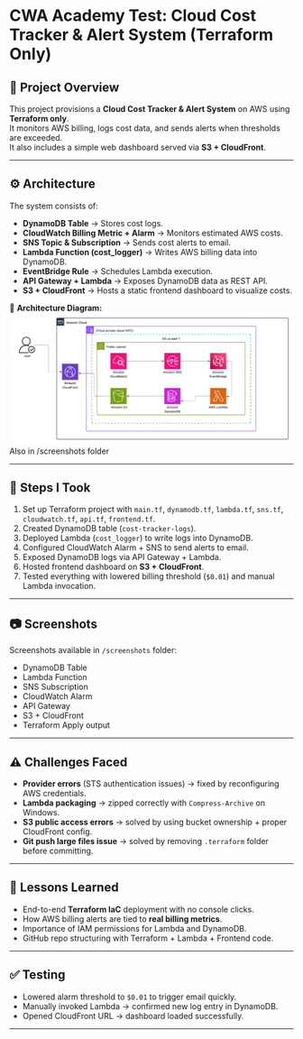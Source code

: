 # CWA Academy Test: Cloud Cost Tracker & Alert System (Terraform Only)

## 📌 Project Overview
This project provisions a **Cloud Cost Tracker & Alert System** on AWS using **Terraform only**.  
It monitors AWS billing, logs cost data, and sends alerts when thresholds are exceeded.  
It also includes a simple web dashboard served via **S3 + CloudFront**.

---

## ⚙️ Architecture
The system consists of:
- **DynamoDB Table** → Stores cost logs.
- **CloudWatch Billing Metric + Alarm** → Monitors estimated AWS costs.
- **SNS Topic & Subscription** → Sends cost alerts to email.
- **Lambda Function (cost_logger)** → Writes AWS billing data into DynamoDB.
- **EventBridge Rule** → Schedules Lambda execution.
- **API Gateway + Lambda** → Exposes DynamoDB data as REST API.
- **S3 + CloudFront** → Hosts a static frontend dashboard to visualize costs.

📌 **Architecture Diagram:**  
![architecture.png](architecture.png) Also in /screenshots folder

---

## 🚀 Steps I Took
1. Set up Terraform project with `main.tf`, `dynamodb.tf`, `lambda.tf`, `sns.tf`, `cloudwatch.tf`, `api.tf`, `frontend.tf`.
2. Created DynamoDB table (`cost-tracker-logs`).
3. Deployed Lambda (`cost_logger`) to write logs into DynamoDB.
4. Configured CloudWatch Alarm + SNS to send alerts to email.
5. Exposed DynamoDB logs via API Gateway + Lambda.
6. Hosted frontend dashboard on **S3 + CloudFront**.
7. Tested everything with lowered billing threshold (`$0.01`) and manual Lambda invocation.

---

## 📷 Screenshots
Screenshots available in `/screenshots` folder:
- DynamoDB Table
- Lambda Function
- SNS Subscription
- CloudWatch Alarm
- API Gateway
- S3 + CloudFront
- Terraform Apply output

---

## ⚠️ Challenges Faced
- **Provider errors** (STS authentication issues) → fixed by reconfiguring AWS credentials.  
- **Lambda packaging** → zipped correctly with `Compress-Archive` on Windows.  
- **S3 public access errors** → solved by using bucket ownership + proper CloudFront config.  
- **Git push large files issue** → solved by removing `.terraform` folder before committing.  

---

## 🎯 Lessons Learned
- End-to-end **Terraform IaC** deployment with no console clicks.  
- How AWS billing alerts are tied to **real billing metrics**.  
- Importance of IAM permissions for Lambda and DynamoDB.  
- GitHub repo structuring with Terraform + Lambda + Frontend code.  

---

## ✅ Testing
- Lowered alarm threshold to `$0.01` to trigger email quickly.  
- Manually invoked Lambda → confirmed new log entry in DynamoDB.  
- Opened CloudFront URL → dashboard loaded successfully.  

---

